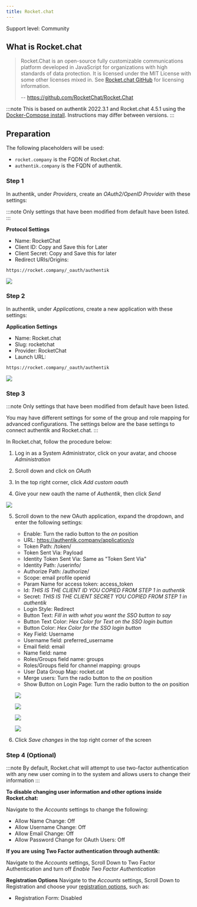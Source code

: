 ```yaml
---
title: Rocket.chat
---
```


<span class="badge badge--secondary">Support level: Community</span>

## What is Rocket.chat

> Rocket.Chat is an open-source fully customizable communications platform developed in JavaScript for organizations with high standards of data protection. It is licensed under the MIT License with some other licenses mixed in. See [Rocket.chat GitHub](https://github.com/RocketChat/Rocket.Chat/blob/develop/LICENSE) for licensing information.
>
> -- https://github.com/RocketChat/Rocket.Chat

:::note
This is based on authentik 2022.3.1 and Rocket.chat 4.5.1 using the [Docker-Compose install](https://docs.rocket.chat/quick-start/installing-and-updating/rapid-deployment-methods/docker-and-docker-compose/docker-containers). Instructions may differ between versions.
:::

## Preparation

The following placeholders will be used:

-   `rocket.company` is the FQDN of Rocket.chat.
-   `authentik.company` is the FQDN of authentik.

### Step 1

In authentik, under _Providers_, create an _OAuth2/OpenID Provider_ with these settings:

:::note
Only settings that have been modified from default have been listed.
:::

**Protocol Settings**

-   Name: RocketChat
-   Client ID: Copy and Save this for Later
-   Client Secret: Copy and Save this for later
-   Redirect URIs/Origins:

```
https://rocket.company/_oauth/authentik
```

![](./rocketchat1.png)

### Step 2

In authentik, under _Applications_, create a new application with these settings:

**Application Settings**

-   Name: Rocket.chat
-   Slug: rocketchat
-   Provider: RocketChat
-   Launch URL:

```
https://rocket.company/_oauth/authentik

```

![](./rocketchat2.png)

### Step 3

:::note
Only settings that have been modified from default have been listed.

You may have different settings for some of the group and role mapping for advanced configurations. The settings below are the base settings to connect authentik and Rocket.chat.
:::

In Rocket.chat, follow the procedure below:

1. Log in as a System Administrator, click on your avatar, and choose _Administration_

2. Scroll down and click on _OAuth_

3. In the top right corner, click _Add custom oauth_

4. Give your new oauth the name of _Authentik_, then click _Send_

![](./rocketchat6.png)

5. Scroll down to the new OAuth application, expand the dropdown, and enter the following settings:

    - Enable: Turn the radio button to the _on_ position
    - URL: https://authentik.company/application/o
    - Token Path: /token/
    - Token Sent Via: Payload
    - Identity Token Sent Via: Same as "Token Sent Via"
    - Identity Path: /userinfo/
    - Authorize Path: /authorize/
    - Scope: email profile openid
    - Param Name for access token: access_token
    - Id: _THIS IS THE CLIENT ID YOU COPIED FROM STEP 1 in authentik_
    - Secret: _THIS IS THE CLIENT SECRET YOU COPIED FROM STEP 1 in authentik_
    - Login Style: Redirect
    - Button Text: _Fill in with what you want the SSO button to say_
    - Button Text Color: _Hex Color for Text on the SSO login button_
    - Button Color: _Hex Color for the SSO login button_
    - Key Field: Username
    - Username field: preferred_username
    - Email field: email
    - Name field: name
    - Roles/Groups field name: groups
    - Roles/Groups field for channel mapping: groups
    - User Data Group Map: rocket.cat
    - Merge users: Turn the radio button to the _on_ position
    - Show Button on Login Page: Turn the radio button to the _on_ position

    ![](./rocketchat7.png)

    ![](./rocketchat8.png)

    ![](./rocketchat9.png)

    ![](./rocketchat10.png)

6. Click _Save changes_ in the top right corner of the screen

### Step 4 (Optional)

:::note
By default, Rocket.chat will attempt to use two-factor authentication with any new user coming in to the system and allows users to change their information
:::

**To disable changing user information and other options inside Rocket.chat:**

Navigate to the _Accounts_ settings to change the following:

-   Allow Name Change: Off
-   Allow Username Change: Off
-   Allow Email Change: Off
-   Allow Password Change for OAuth Users: Off

**If you are using Two Factor authentication through authentik:**

Navigate to the _Accounts_ settings, Scroll Down to Two Factor Authentication and turn off _Enable Two Factor Authentication_

**Registration Options**
Navigate to the _Accounts_ settings, Scroll Down to Registration and choose your [registration options](https://docs.rocket.chat/guides/administration/settings/account-settings#registration), such as:

-   Registration Form: Disabled
